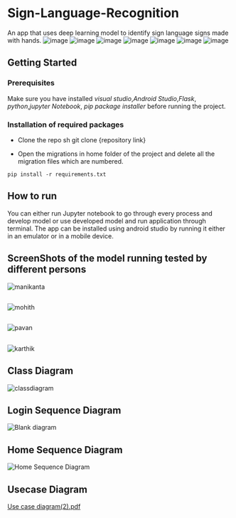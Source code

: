 # Sign-Language-Recognition
An app that uses deep learning model to identify sign language signs made with hands.
![image](https://img.shields.io/badge/Python-3776AB?style=for-the-badge&logo=python&logoColor=white)
![image](https://img.shields.io/badge/HTML5-E34F26?style=for-the-badge&logo=html5&logoColor=white)
![image](https://img.shields.io/badge/CSS3-1572B6?style=for-the-badge&logo=css3&logoColor=white)
![image](https://img.shields.io/badge/FLASK-092E00?style=for-the-badge&logo=Flask&logoColor=white)
![image](https://img.shields.io/badge/DART-E34F26?style=for-the-badge&logo=dart&logoColor=white)
![image](https://img.shields.io/badge/FLUTTER-3756AB?style=for-the-badge&logo=flutter&logoColor=white)
![image](https://img.shields.io/badge/FIREBASE-E34F26?style=for-the-badge&logo=FireBase&logoColor=white)

## Getting Started
### Prerequisites

Make sure you have installed *visual studio*,*Android Studio*,*Flask*, *python*,*jupyter Notebook*, *pip package installer*  before running the project.

### Installation of required packages

* Clone the repo sh git clone {repository link}
   
* Open the migrations in home folder of the project and delete all the migration files which are numbered.
```
pip install -r requirements.txt
```

## How to run
You can either run Jupyter notebook to go through every process and develop model or use developed model and run application through terminal.
The app can be installed using android studio by running it either in an emulator or in a mobile device.

## ScreenShots of the model running tested by different persons

![manikanta](https://user-images.githubusercontent.com/98742800/200650058-d542954a-8c54-43ca-b4a2-d01f52b11dd7.jpeg)
##
![mohith](https://user-images.githubusercontent.com/98742800/200650111-59eb9322-401b-4ecf-94b5-85f3d714b6b4.jpeg)
##
![pavan](https://user-images.githubusercontent.com/98742800/200650162-e041d984-e49b-48b1-ae7c-d8b11bf988f1.jpeg)
##
![karthik](https://user-images.githubusercontent.com/98742800/200650166-6a1705d3-985a-485c-9238-53a887fa1397.jpeg)


## Class Diagram

![classdiagram](https://user-images.githubusercontent.com/98742800/200653575-5c2284f6-5be7-4e12-b627-da815b5d86aa.jpeg)


## Login Sequence Diagram

![Blank diagram](https://user-images.githubusercontent.com/98742800/200653891-ee5c6f10-b88d-427c-b912-30999b04f52e.jpeg)

## Home Sequence Diagram

![Home Sequence Diagram](https://user-images.githubusercontent.com/98742800/200654284-6de38d31-4626-44fb-86a6-12fb72aae698.jpeg)

## Usecase Diagram

[Use case diagram(2).pdf](https://github.com/pavansai444/Sign-Language-Recognition/files/9964571/Use.case.diagram.2.pdf)

